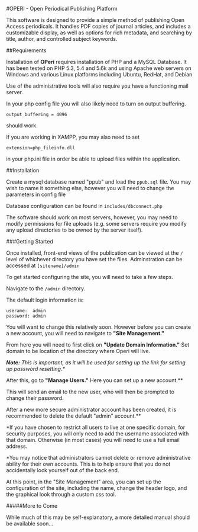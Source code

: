 #OPERI - Open Periodical Publishing Platform

This software is designed to provide a simple method of publishing Open Access periodicals.  It handles PDF copies of journal articles, and includes a customizable display, as well as options for rich metadata, and searching by title, author, and controlled subject keywords.

##Requirements

Installation of **OPeri** requires installation of PHP and a MySQL Database.  It has been tested on PHP 5.3, 5.4 and 5.6k and using Apache web servers on Windows and various Linux platforms including Ubuntu, RedHat, and Debian

Use of the administrative tools will also require you have a functioning mail server.

In your php config file you will also likely need to turn on output buffering.

    output_buffering = 4096
    
should work.

If you are working in XAMPP, you may also need to set

    extension=php_fileinfo.dll
    
in your php.ini file in order be able to upload files within the application.

##Installation

Create a mysql database named "ppub" and load the `ppub.sql` file.  You may wish to name it something else, however you will need to change the parameters in config file

Database configuration can be found in `includes/dbconnect.php`

The software should work on most servers, however, you may need to modify permissions for file uploads (e.g. some servers require you modify any upload directories to be owned by the server itself).


###Getting Started

Once installed, front-end views of the publication can be viewed at the `/` level of whichever directory you have set the files.  Adminstration can be accessed at `[sitename]/admin`

To get started configuring the site, you will need to take a few steps.

Navigate to the `/admin` directory. 

The default login information is:

    userame:  admin
    password: admin

You will want to change this relatively soon.  However before you can create a new account, you will need to navigate to **"Site Management."**
 
From here you will need to first click on **"Update Domain Information."**  Set domain to be location of the directory where Operi will live.  

_**Note:** This is important, as it will be used for setting up the link for setting up password resetting.*_

After this, go to ****"Manage Users."****  Here you can set up a new account.** 

This will send an email to the new user, who will then be prompted to change their password.
 
After a new more secure administrator account has been created, it is recommended to delete the default "admin" account.**

*If you have chosen to restrict all users to live at one specific domain, for security purposes, you will only need to add the username associated with that domain.  Otherwise (in most cases) you will need to use a full email address.

*You may notice that administrators cannot delete or remove administrative ability for their own accounts.  This is to help ensure that you do not accidentally lock yourself out of the back end.

At this point, in the "Site Management" area, you can set up the configuration of the site, including the name, change the header logo, and the graphical look through a custom css tool.

#####More to Come

While much of this may be self-explanatory, a more detailed manual should be available soon... 
